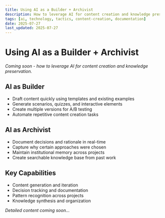 ```yaml
---
title: Using AI as a Builder + Archivist
description: How to leverage AI for content creation and knowledge preservation
tags: [ai, technology, tactics, content-creation, documentation]
date: 2025-07-27
last_updated: 2025-07-27
---
```


# Using AI as a Builder + Archivist

*Coming soon - how to leverage AI for content creation and knowledge preservation.*

## AI as Builder
- Draft content quickly using templates and existing examples
- Generate scenarios, quizzes, and interactive elements
- Create multiple versions for A/B testing
- Automate repetitive content creation tasks

## AI as Archivist
- Document decisions and rationale in real-time
- Capture why certain approaches were chosen
- Maintain institutional memory across projects
- Create searchable knowledge base from past work

## Key Capabilities
- Content generation and iteration
- Decision tracking and documentation
- Pattern recognition across projects
- Knowledge synthesis and organization

*Detailed content coming soon...*
